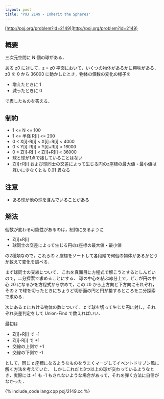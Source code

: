 ```yaml
---
layout: post
title: "POJ 2149 - Inherit the Spheres"
---
```

[http://poj.org/problem?id=2149](http://poj.org/problem?id=2149)

## 概要
三次元空間に N 個の球がある．

ある z0 に対して，z = z0 平面において，いくつの物体があるかに興味がある．
z0 を 0 から 36000 に動かしたとき，物体の個数の変化の様子を

- 増えたときに 1
- 減ったときに 0

で表したものを答える．

## 制約
- 1 <= N <= 100
- 1 <= 半径 R[i] <= 200
- 0 < X[i]-R[i] < X[i]+R[i] < 4000
- 0 < Y[i]-R[i] < Y[i]+R[i] < 16000
- 0 < Z[i]-R[i] < Z[i]+R[i] < 36000
- 球と球が1点で接していることはない
- Z[i]±R[i] および球同士の交差によって生じる円のz座標の最大値・最小値は互いに少なくとも 0.01 異なる

## 注意
- ある球が他の球を含んでいることがある

## 解法
個数が変わる可能性があるのは，制約にあるように

- Z[i]±R[i]
- 球同士の交差によって生じる円のz座標の最大値・最小値

の2種類なので，これらの z 座標をソートして各段階で何個の物体があるかどうか数えて変化を調べる．

まず球同士の交線について．
これを真面目に方程式で解こうとするとしんどいので，二分探索で求めることにする．
球の中心を結ぶ線分上で，どこが円の中心 z0 になるかを方程式から求めて，この z0 から上方向と下方向にそれぞれ，
その z で球を切ったときにちょうど切断面の円と円が接するところを二分探索で求める．

次にある z における物体の数について．
z で球を切って生じた円に対し，それぞれ交差判定をして Union-Find で数えればいい．

最初は

- Z[i]+R[i] で -1
- Z[i]-R[i] で +1
- 交線の上側で +1
- 交線の下側で -1

として，同じ z 座標になるようなものをうまくマージしてイベントドリブン風に解く方法を考えていた．
しかしこれだと3つ以上の球が交わっているようなとき，実際には +1 も -1 もされないような場合があって，それを弾く方法に自信がなかった．

{% include_code lang:cpp poj/2149.cc %}
